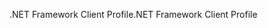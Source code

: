 <span data-ttu-id="591f6-101">.NET Framework Client Profile</span><span class="sxs-lookup"><span data-stu-id="591f6-101">.NET Framework Client Profile</span></span>